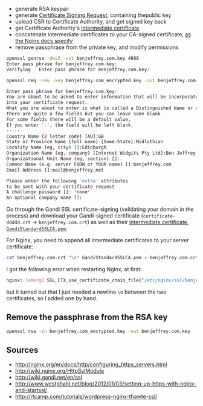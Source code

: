 
* generate RSA keypair
* generate [Certificate Signing Request][CSR], containing thepublic key
* uplead CSR to Certificate Authority, and get signed key back
* get Certificate Authority's [intermediate certificate][]
* concatenate intermediate certificates to your CA-signed certificate,
    [as the Nginx docs specify][HttpSsl]
* remove passphrase from the private key, and modify permissions


```bash
openssl genrsa -des3 -out benjeffrey.com.key 4096
Enter pass phrase for benjeffrey.com.key:
Verifying - Enter pass phrase for benjeffrey.com.key:
```

```bash
openssl req -new -key benjeffrey.com_encrypted.key -out benjeffrey.com.csr

Enter pass phrase for benjeffrey.com.key:
You are about to be asked to enter information that will be incorporated
into your certificate request.
What you are about to enter is what is called a Distinguished Name or a DN.
There are quite a few fields but you can leave some blank
For some fields there will be a default value,
If you enter '.', the field will be left blank.
-----
Country Name (2 letter code) [AU]:GB
State or Province Name (full name) [Some-State]:Midlothian
Locality Name (eg, city) []:Edinburgh
Organization Name (eg, company) [Internet Widgits Pty Ltd]:Ben Jeffrey
Organizational Unit Name (eg, section) []:.
Common Name (e.g. server FQDN or YOUR name) []:benjeffrey.com
Email Address []:mail@benjeffrey.net

Please enter the following 'extra' attributes
to be sent with your certificate request
A challenge password []: *none*
An optional company name []:

```


Go through the Gandi SSL certificate-signing (validating your domain in
the process) and download your Gandi-signed certificate (`certificate-
ddddd.crt` -> `benjeffrey.com.crt`) as well as their [intermediate certificate][],
[`GandiStandardSSLCA.pem`][Gandi cert].

For Nginx, you need to append all intermediate certificates to your
server certificate:

```bash
cat benjeffrey.com.crt "\n" GandiStandardSSLCA.pem > benjeffrey.com.crt
```

I got the following error when restarting Nginx, at first:

```bash
nginx: [emerg] SSL_CTX_use_certificate_chain_file("/etc/nginx/ssl/benjeffrey.com.crt") failed (SSL: error:0906D066:PEM routines:PEM_read_bio:bad end line error:140DC009:SSL routines:SSL_CTX_use_certificate_chain_file:PEM lib)
```

but it turned out that I just needed a newline `\n` between the two
certificates, so I added one by hand.



Remove the passphrase from the RSA key
--------------------------------------

```bash
openssl rsa -in benjeffrey.com_encrypted.key -out benjeffrey.com.key
```

Sources
-------

* http://nginx.org/en/docs/http/configuring_https_servers.html
* http://wiki.nginx.org/HttpSslModule
* http://wiki.gandi.net/en/ssl
* http://www.westphahl.net/blog/2012/01/03/setting-up-https-with-nginx-and-startssl/
* http://rtcamp.com/tutorials/wordpress-nginx-thawte-ssl/


<!-- links -->

[CSR]: http://en.wikipedia.org/wiki/Certificate_signing_request "Certificate Signing Request"
[intermediate certificate]: http://en.wikipedia.org/wiki/Intermediate_certificate_authorities
[HttpSsl]: http://wiki.nginx.org/HttpSslModule
[nginx https]: http://nginx.org/en/docs/http/configuring_https_servers.html
[Gandi cert]: http://wiki.gandi.net/en/ssl/intermediate
